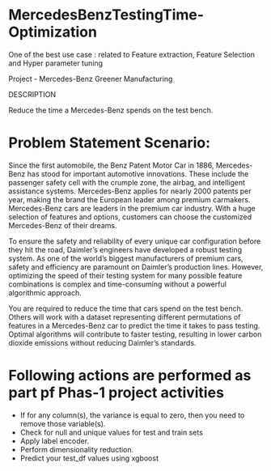 # MercedesBenzTestingTime-Optimization
One of the best use case : related to Feature extraction, Feature Selection and Hyper parameter tuning

Project  - Mercedes-Benz Greener Manufacturing

DESCRIPTION

Reduce the time a Mercedes-Benz spends on the test bench.

# Problem Statement Scenario:
Since the first automobile, the Benz Patent Motor Car in 1886, Mercedes-Benz has stood for important automotive innovations. These include the passenger safety cell with the crumple zone, the airbag, and intelligent assistance systems. Mercedes-Benz applies for nearly 2000 patents per year, making the brand the European leader among premium carmakers. Mercedes-Benz cars are leaders in the premium car industry. With a huge selection of features and options, customers can choose the customized Mercedes-Benz of their dreams.

To ensure the safety and reliability of every unique car configuration before they hit the road, Daimler’s engineers have developed a robust testing system. As one of the world’s biggest manufacturers of premium cars, safety and efficiency are paramount on Daimler’s production lines. However, optimizing the speed of their testing system for many possible feature combinations is complex and time-consuming without a powerful algorithmic approach.

You are required to reduce the time that cars spend on the test bench. Others will work with a dataset representing different permutations of features in a Mercedes-Benz car to predict the time it takes to pass testing. Optimal algorithms will contribute to faster testing, resulting in lower carbon dioxide emissions without reducing Daimler’s standards.

# Following actions are performed as part pf Phas-1 project activities
* If for any column(s), the variance is equal to zero, then you need to remove those variable(s).
* Check for null and unique values for test and train sets
* Apply label encoder.
* Perform dimensionality reduction.
* Predict your test_df values using xgboost

